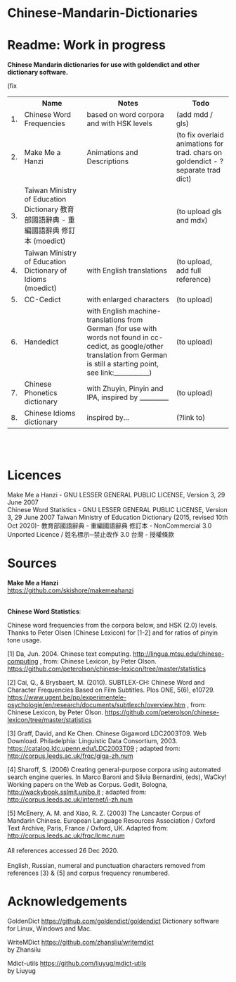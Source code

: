 # Chinese-Mandarin-Dictionaries

# Readme: Work in progress

<b> Chinese Mandarin dictionaries for use with goldendict and other dictionary software. </b>



<table>
	<tr><th></th><th>Name</th><th>Notes</th><th>Todo</th></tr>
	<tr><td>1.  </td><td>Chinese Word Frequencies</td><td>based on word corpora and with HSK levels</td><td>(add mdd / gls)</td></tr>
	<tr><td>2.  </td><td>Make Me a Hanzi </td><td>Animations and Descriptions</td><td>(to fix overlaid animations for trad. chars on goldendict - ?separate trad dict)</td></tr>
	<tr><td>3.  </td><td>Taiwan Ministry of Education Dictionary 教育部國語辭典 - 重編國語辭典 修訂本 (moedict)  </td><td></td><td>(to upload gls and mdx)</td></tr>
	<tr><td>4.  </td><td>Taiwan Ministry of Education Dictionary of Idioms (moedict) </td><td>with English translations</td><td>(to upload, add full reference)</td></tr>
	<tr><td>5.  </td><td>CC-Cedict</td><td>with enlarged characters </td><td>(to upload)</td>(fix </tr>
	<tr><td>6.  </td><td>Handedict</td><td>with English machine-translations from German (for use with words not found in cc-cedict, as google/other translation from German is still a starting point, see link:___________) </td><td>(to upload) </td></tr>
	<tr><td>7.  </td><td>Chinese Phonetics dictionary </td><td>with Zhuyin, Pinyin and IPA, inspired by _________ </td><td>(to upload)</td></tr>
	<tr><td>8.  </td><td>Chinese Idioms dictionary </td><td>inspired by...</td><td>(?link to)</td></tr>
</table>

<br>
<br>

# Licences
Make Me a Hanzi - GNU LESSER GENERAL PUBLIC LICENSE, Version 3, 29 June 2007 <br>
Chinese Word Statistics - GNU LESSER GENERAL PUBLIC LICENSE, Version 3, 29 June 2007
Taiwan Ministry of Education Dictionary (2015, revised 10th Oct 2020)- 教育部國語辭典 - 重編國語辭典 修訂本 - NonCommercial 3.0 Unported Licence / 姓名標示─禁止改作 3.0 台灣 - 授權條款

# Sources

<b>Make Me a Hanzi</b><br>
https://github.com/skishore/makemeahanzi

<br> 
<b>Chinese Word Statistics</b>:

  Chinese word frequencies from the corpora below, and HSK (2.0) levels. Thanks to Peter Olsen (Chinese Lexicon) for [1-2] and for ratios of pinyin tone usage.

  [1] Da, Jun. 2004. Chinese text computing. http://lingua.mtsu.edu/chinese-computing , from: Chinese Lexicon, by Peter Olson. https://github.com/peterolson/chinese-lexicon/tree/master/statistics 
  
  [2] Cai, Q., & Brysbaert, M. (2010). SUBTLEX-CH: Chinese Word and Character Frequencies Based on Film Subtitles. Plos ONE, 5(6), e10729. https://www.ugent.be/pp/experimentele-psychologie/en/research/documents/subtlexch/overview.htm , from: Chinese Lexicon, by Peter Olson. https://github.com/peterolson/chinese-lexicon/tree/master/statistics 
  
  [3] Graff, David, and Ke Chen. Chinese Gigaword LDC2003T09. Web Download. Philadelphia: Linguistic Data Consortium, 2003. https://catalog.ldc.upenn.edu/LDC2003T09 ; adapted from: http://corpus.leeds.ac.uk/frqc/giga-zh.num 
  
  [4] Sharoff, S. (2006) Creating general-purpose corpora using automated search engine queries. In Marco Baroni and Silvia Bernardini, (eds), WaCky! Working papers on the Web as Corpus. Gedit, Bologna, http://wackybook.sslmit.unibo.it ; adapted from: http://corpus.leeds.ac.uk/internet/i-zh.num 
  
  [5] McEnery, A. M. and Xiao, R. Z. (2003) The Lancaster Corpus of Mandarin Chinese. European Language Resources Association / Oxford Text Archive, Paris, France / Oxford, UK. Adapted from: http://corpus.leeds.ac.uk/frqc/lcmc.num <br><br> All references accessed 26 Dec 2020. <br><br> English, Russian, numeral and punctuation characters removed from references [3} & {5] and corpus frequency renumbered.
  
# Acknowledgements

GoldenDict https://github.com/goldendict/goldendict
Dictionary software for Linux, Windows and Mac.


WriteMDict 
https://github.com/zhansliu/writemdict
<br>by Zhansilu

	
Mdict-utils 
https://github.com/liuyug/mdict-utils
<br>by Liuyug

